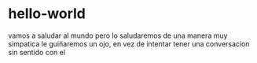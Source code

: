 # hello-world
vamos a saludar al mundo
pero lo saludaremos de una manera muy simpatica
le guiñaremos un ojo, en vez de intentar tener una
conversacion sin sentido con el
